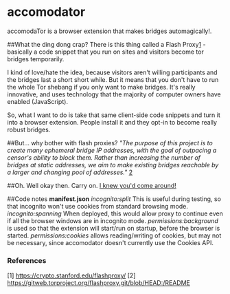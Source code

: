 accomodator
===========

accomodaTor is a browser extension that makes bridges automagically!.

##What the ding dong crap?
There is this thing called a Flash Proxy[1](https://crypto.stanford.edu/flashproxy/) - basically a code snippet that you run on sites and visitors become tor bridges temporarily.

I kind of love/hate the idea, because visitors aren't willing participants and the bridges last a short short while. But it means that you don't have to run the whole Tor shebang if you only want to make bridges. It's really innovative, and uses technology that the majority of computer owners have enabled (JavaScript).

So, what I want to do is take that same client-side code snippets and turn it into a browser extension. People install it and they opt-in to become really robust bridges. 

##But... why bother with flash proxies?
*"The purpose of this project is to create many ephemeral bridge IP
addresses, with the goal of outpacing a censor's ability to block them.
Rather than increasing the number of bridges at static addresses, we aim
to make existing bridges reachable by a larger and changing pool of
addresses."* [2](https://gitweb.torproject.org/flashproxy.git/blob/HEAD:/README)

##Oh. Well okay then. Carry on.
[I knew you'd come around!](https://www.youtube.com/watch?v=HrlSkcHQnwI)

##Code notes
**manifest.json**
*incognito:split* This is useful during testing, so that incognito won't use cookies from standard browsing mode.
*incognito:spanning* When deployed, this would allow proxy to continue even if all the browser windows are in incognito mode.
*permissions:background* is used so that the extension will start/run on startup, before the browser is started.
*permissions:cookies* allows reading/writing of cookies, but may not be necessary, since accomodator doesn't currently use the Cookies API.

### References
[1] https://crypto.stanford.edu/flashproxy/
[2] https://gitweb.torproject.org/flashproxy.git/blob/HEAD:/README
